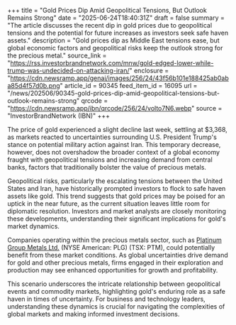 +++
title = "Gold Prices Dip Amid Geopolitical Tensions, But Outlook Remains Strong"
date = "2025-06-24T18:40:31Z"
draft = false
summary = "The article discusses the recent dip in gold prices due to geopolitical tensions and the potential for future increases as investors seek safe haven assets."
description = "Gold prices dip as Middle East tensions ease, but global economic factors and geopolitical risks keep the outlook strong for the precious metal."
source_link = "https://rss.investorbrandnetwork.com/mnw/gold-edged-lower-while-trump-was-undecided-on-attacking-iran/"
enclosure = "https://cdn.newsramp.app/genai/images/256/24/43f56b101e188425ab0aba85d4f57d0b.png"
article_id = 90345
feed_item_id = 16095
url = "/news/202506/90345-gold-prices-dip-amid-geopolitical-tensions-but-outlook-remains-strong"
qrcode = "https://cdn.newsramp.app/ibn/qrcode/256/24/volto7N6.webp"
source = "InvestorBrandNetwork (IBN)"
+++

<p>The price of gold experienced a slight decline last week, settling at $3,368, as markets reacted to uncertainties surrounding U.S. President Trump's stance on potential military action against Iran. This temporary decrease, however, does not overshadow the broader context of a global economy fraught with geopolitical tensions and increasing demand from central banks, factors that traditionally bolster the value of precious metals.</p><p>Geopolitical risks, particularly the escalating tensions between the United States and Iran, have historically prompted investors to flock to safe haven assets like gold. This trend suggests that gold prices may be poised for an uptick in the near future, as the current situation leaves little room for diplomatic resolution. Investors and market analysts are closely monitoring these developments, understanding their significant implications for gold's market dynamics.</p><p>Companies operating within the precious metals sector, such as <a href="https://www.platinumgroupmetals.net" rel="nofollow" target="_blank">Platinum Group Metals Ltd.</a> (NYSE American: PLG) (TSX: PTM), could potentially benefit from these market conditions. As global uncertainties drive demand for gold and other precious metals, firms engaged in their exploration and production may see enhanced opportunities for growth and profitability.</p><p>This scenario underscores the intricate relationship between geopolitical events and commodity markets, highlighting gold's enduring role as a safe haven in times of uncertainty. For business and technology leaders, understanding these dynamics is crucial for navigating the complexities of global markets and making informed investment decisions.</p>